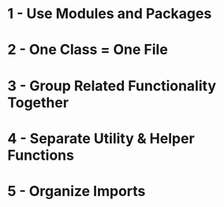 # 1 - Use Modules and Packages
# 2 - One Class = One File
# 3 - Group Related Functionality Together
# 4 - Separate Utility & Helper Functions
# 5 - Organize Imports